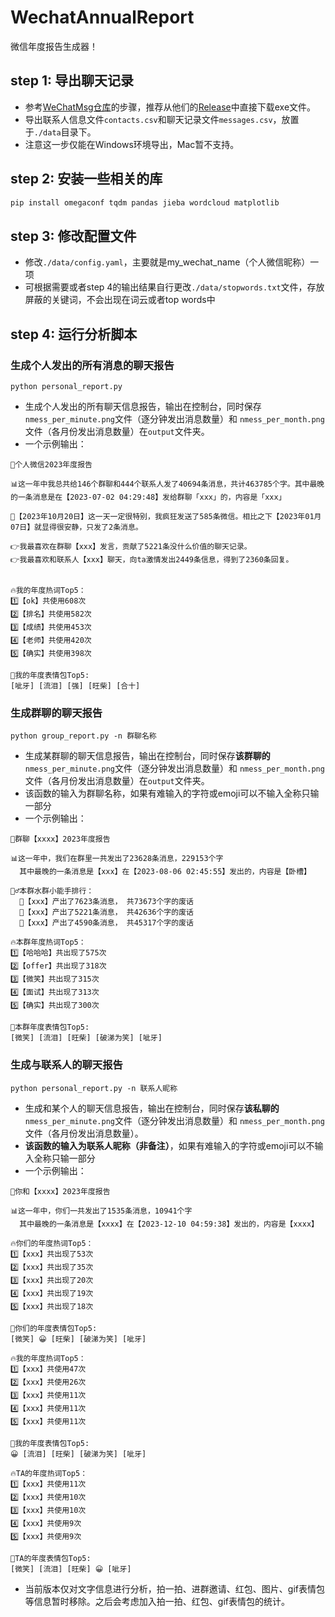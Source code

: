 # WechatAnnualReport
微信年度报告生成器！

## step 1: 导出聊天记录
- 参考[WeChatMsg仓库](https://github.com/LC044/WeChatMsg)的步骤，推荐从他们的[Release](https://github.com/LC044/WeChatMsg/releases)中直接下载exe文件。
- 导出联系人信息文件`contacts.csv`和聊天记录文件`messages.csv`，放置于`./data`目录下。
- 注意这一步仅能在Windows环境导出，Mac暂不支持。

## step 2: 安装一些相关的库
```bash
pip install omegaconf tqdm pandas jieba wordcloud matplotlib
```

## step 3: 修改配置文件
- 修改`./data/config.yaml`，主要就是my_wechat_name（个人微信昵称）一项
- 可根据需要或者step 4的输出结果自行更改`./data/stopwords.txt`文件，存放屏蔽的关键词，不会出现在词云或者top words中


## step 4: 运行分析脚本
### 生成个人发出的所有消息的聊天报告
```
python personal_report.py
```
- 生成个人发出的所有聊天信息报告，输出在控制台，同时保存`nmess_per_minute.png`文件（逐分钟发出消息数量）和 `nmess_per_month.png`文件（各月份发出消息数量）在`output`文件夹。
- 一个示例输出：

```
👏个人微信2023年度报告

📊这一年中我总共给146个群聊和444个联系人发了40694条消息，共计463785个字。其中最晚的一条消息是在【2023-07-02 04:29:48】发给群聊「xxx」的，内容是「xxx」

📅【2023年10月20日】这一天一定很特别，我疯狂发送了585条微信。相比之下【2023年01月07日】就显得很安静，只发了2条消息。

👉我最喜欢在群聊【xxx】发言，贡献了5221条没什么价值的聊天记录。
👉我最喜欢和联系人【xxx】聊天，向ta激情发出2449条信息，得到了2360条回复。


🔥我的年度热词Top5：
1️⃣【ok】共使用608次
2️⃣【排名】共使用582次
3️⃣【成绩】共使用453次
4️⃣【老师】共使用420次
5️⃣【确实】共使用398次

🤚我的年度表情包Top5:
[呲牙] [流泪] [强] [旺柴] [合十]
```

### 生成群聊的聊天报告
```
python group_report.py -n 群聊名称
```
- 生成某群聊的聊天信息报告，输出在控制台，同时保存**该群聊的**`nmess_per_minute.png`文件（逐分钟发出消息数量）和 `nmess_per_month.png`文件（各月份发出消息数量）在`output`文件夹。
- 该函数的输入为群聊名称，如果有难输入的字符或emoji可以不输入全称只输一部分
- 一个示例输出：

```
👏群聊【xxxx】2023年度报告

📊这一年中，我们在群里一共发出了23628条消息，229153个字
  其中最晚的一条消息是【xxx】在【2023-08-06 02:45:55】发出的，内容是【卧槽】

🙋‍♂️本群水群小能手排行：
  🥇【xxx】产出了7623条消息， 共73673个字的废话
  🥈【xxx】产出了5221条消息， 共42636个字的废话
  🥉【xxx】产出了4590条消息， 共45317个字的废话

🔥本群年度热词Top5：
1️⃣【哈哈哈】共出现了575次
2️⃣【offer】共出现了318次
3️⃣【微笑】共出现了315次
4️⃣【面试】共出现了313次
5️⃣【确实】共出现了300次

🤚本群年度表情包Top5:
[微笑] [流泪] [旺柴] [破涕为笑] [呲牙]
```

### 生成与联系人的聊天报告
```
python personal_report.py -n 联系人昵称
```
- 生成和某个人的聊天信息报告，输出在控制台，同时保存**该私聊的**`nmess_per_minute.png`文件（逐分钟发出消息数量）和 `nmess_per_month.png`文件（各月份发出消息数量）。
- **该函数的输入为联系人昵称（非备注）**，如果有难输入的字符或emoji可以不输入全称只输一部分
- 一个示例输出：
```
👏你和【xxxx】2023年度报告

📊这一年中，你们一共发出了1535条消息，10941个字
  其中最晚的一条消息是【xxxx】在【2023-12-10 04:59:38】发出的，内容是【xxxx】

🔥你们的年度热词Top5：
1️⃣【xxx】共出现了53次
2️⃣【xxx】共出现了35次
3️⃣【xxx】共出现了20次
4️⃣【xxx】共出现了19次
5️⃣【xxx】共出现了18次

🤚你们的年度表情包Top5:
[微笑] 😀 [旺柴] [破涕为笑] [呲牙]

🔥我的年度热词Top5：
1️⃣【xxx】共使用47次
2️⃣【xxx】共使用26次
3️⃣【xxx】共使用11次
4️⃣【xxx】共使用11次
5️⃣【xxx】共使用11次

🤚我的年度表情包Top5:
😀 [流泪] [旺柴] [破涕为笑] [呲牙]

🔥TA的年度热词Top5：
1️⃣【xxx】共使用11次
2️⃣【xxx】共使用10次
3️⃣【xxx】共使用10次
4️⃣【xxx】共使用9次
5️⃣【xxx】共使用9次

🤚TA的年度表情包Top5:
[微笑] [流泪] [旺柴] 😀 [呲牙]
```

- 当前版本仅对文字信息进行分析，拍一拍、进群邀请、红包、图片、gif表情包等信息暂时移除。之后会考虑加入拍一拍、红包、gif表情包的统计。
